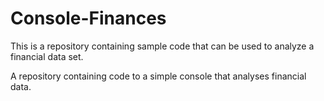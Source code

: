 # Console-Finances

This is a repository containing sample code that can be used to analyze a financial data set. 

A repository containing code to a simple console that analyses financial data.
